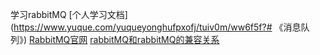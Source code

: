 学习rabbitMQ
[个人学习文档](https://www.yuque.com/yuqueyonghufpxofj/tuiv0m/ww6f5f?# 《消息队列》)
[RabbitMQ官网](https://www.rabbitmq.com/)
[rabbitMQ和rabbitMQ的兼容关系](https://www.rabbitmq.com/which-erlang.html)